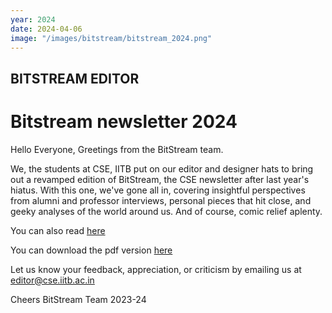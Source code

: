 ```yaml
---
year: 2024
date: 2024-04-06
image: "/images/bitstream/bitstream_2024.png"
---
```


## BITSTREAM EDITOR

# Bitstream newsletter 2024

Hello Everyone,
Greetings from the BitStream team.

We, the students at CSE, IITB put on our editor and designer hats to bring out a revamped edition of BitStream, the CSE newsletter after last year's hiatus. With this one, we've gone all in, covering insightful perspectives from alumni and professor interviews, personal pieces that hit close, and geeky analyses of the world around us. And of course, comic relief aplenty.

You can also read [here](https://issuu.com/bitstream-cse/docs/2024)

You can download the pdf version [here](/docs/bitstream-digital-24.pdf)

Let us know your feedback, appreciation, or criticism by emailing us at editor@cse.iitb.ac.in

Cheers
BitStream Team 2023-24